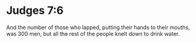 # Judges 7:6

And the number of those who lapped, putting their hands to their mouths, was 300 men, but all the rest of the people knelt down to drink water.
